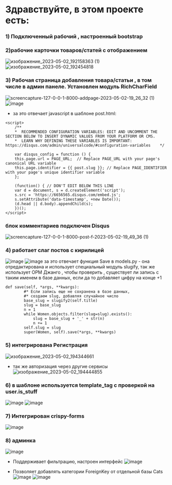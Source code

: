 # Здравствуйте, в этом проекте есть:
### 1) Подключенный рабочий , настроенный bootstrap
### 2)рабочие карточки товаров/статей c отображением 
![изображение_2023-05-02_192158363 (1)](https://user-images.githubusercontent.com/111605401/235726017-3096d668-706b-4521-a9f0-47fe8006b399.png)
![изображение_2023-05-02_192454818](https://user-images.githubusercontent.com/111605401/235726563-b6260243-d198-4b34-a169-3b198c1e19bb.png)


### 3) Рабочая страница добавления товара/статьи , в том числе в админ панеле. Установлен модуль RichCharField
![screencapture-127-0-0-1-8000-addpage-2023-05-02-19_26_32 (1)](https://user-images.githubusercontent.com/111605401/235727045-b3f8e0b9-727b-4ab2-8c27-cf7d177051f2.png)
![image](https://user-images.githubusercontent.com/111605401/235727585-26c80813-58d3-451e-a911-10de0b26d8ac.png)
- за это отвечает javascript в шаблоне post.html:
```
<script>
    /**
    *  RECOMMENDED CONFIGURATION VARIABLES: EDIT AND UNCOMMENT THE SECTION BELOW TO INSERT DYNAMIC VALUES FROM YOUR PLATFORM OR CMS.
    *  LEARN WHY DEFINING THESE VARIABLES IS IMPORTANT: https://disqus.com/admin/universalcode/#configuration-variables    */

    var disqus_config = function () {
    this.page.url = PAGE_URL;  // Replace PAGE_URL with your page's canonical URL variable
    this.page.identifier = {{ post.slug }}; // Replace PAGE_IDENTIFIER with your page's unique identifier variable
    };

    (function() { // DON'T EDIT BELOW THIS LINE
    var d = document, s = d.createElement('script');
    s.src = 'https://6656565.disqus.com/embed.js';
    s.setAttribute('data-timestamp', +new Date());
    (d.head || d.body).appendChild(s);
    })();
</script>
```
### блок комментариев подключен Disqus
![screencapture-127-0-0-1-8000-post-f-2023-05-02-19_49_36 (1)](https://user-images.githubusercontent.com/111605401/235732160-bd7a7d8f-10f1-4fef-afd6-fa32648e9884.png)

### 4) работает слаг постов с кирилицей
![image](https://user-images.githubusercontent.com/111605401/235728538-c164c381-0f7b-46b1-b469-4b9edee8ec86.png)
![image](https://user-images.githubusercontent.com/111605401/235728908-cdac6966-c7fb-4d00-91eb-9f4e8ce03100.png)
за это отвечает функция Save в models.py - она отредактирована и использует специальный модуль slugify, так же использует ОРМ Джанго , чтобы проверить , существует ли запись с таким именем в базе данных, если да то добавляет цифру на конце +1

```
def save(self, *args, **kwargs):
        #* Если запись еще не сохранена в базе данных,
        #* создаем slug, добавляя случайное число
        base_slug = slugify2(self.title)
        slug = base_slug
        n = 1
        while Women.objects.filter(slug=slug).exists():
            slug = base_slug + '_' + str(n)
            n += 1
        self.slug = slug
        super(Women, self).save(*args, **kwargs)
```
### 5) интегрирована Регистрация
![изображение_2023-05-02_194344661](https://user-images.githubusercontent.com/111605401/235730910-2c71d915-694a-43e7-92e3-5d0319b7831b.png)
- так же авторизация через другие сервисы
![изображение_2023-05-02_194444855](https://user-images.githubusercontent.com/111605401/235731109-5b030e9a-c16b-4610-b51f-1328f32afb87.png)

### 6) в шаблоне используется template_tag с проверкой на user.is_stuff
![image](https://user-images.githubusercontent.com/111605401/235731509-0b174304-04e5-48b0-a25c-5e9130a69a2d.png)
![image](https://user-images.githubusercontent.com/111605401/235732486-e671dc48-fa7c-4c1d-bed5-9d46fc1d52c4.png)

### 7) Интегрирован crispy-forms
![image](https://user-images.githubusercontent.com/111605401/235732800-af931661-19b1-462b-8a9c-faf3f23e1162.png)

### 8) админка
![image](https://user-images.githubusercontent.com/111605401/235732991-cd1bf071-6648-4380-9c18-3f2aa5da1b0b.png)

- Поддерживает фильтрацию, настроен интерфейс
![image](https://user-images.githubusercontent.com/111605401/235733236-aba21ef3-a558-49ea-9676-0915ad9ee2d0.png)

- Позволяет добавлять категории ForeignKey от отдельной базы Cats
![image](https://user-images.githubusercontent.com/111605401/235733360-5f39ea5d-dcc8-4a28-9ba0-bc2c0a6a9754.png)
![image](https://user-images.githubusercontent.com/111605401/235733628-efbb4b41-b8aa-4f10-902d-d40f4f63ce44.png)

